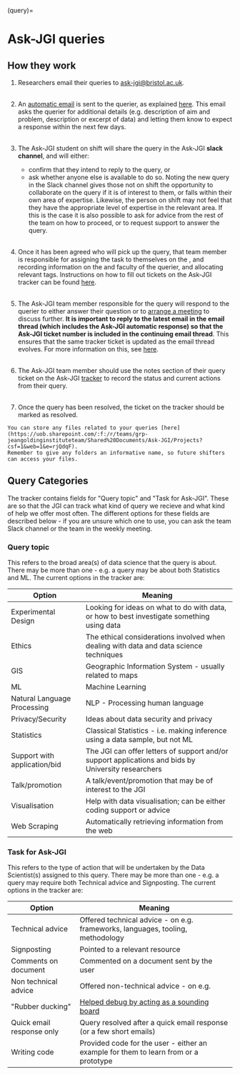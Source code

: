 (query)=
# Ask-JGI queries

## How they work

1.  Researchers email their queries to ask-jgi@bristol.ac.uk.
    <br><br>

2.  An [automatic email](auto-replies) is sent to the querier, as explained [here](auto-replies).
    This email asks the querier for additional details (e.g. description of aim and problem, description or excerpt of data) and letting them know to expect a response within the next few days.
    <br><br>

3.  The Ask-JGI student on shift will share the query in the Ask-JGI **slack channel**, and will either:
    - confirm that they intend to reply to the query, or
    - ask whether anyone else is available to do so.
    Noting the new query in the Slack channel gives those not on shift the opportunity to collaborate on the query if it is of interest to them, or falls within their own area of expertise.
    Likewise, the person on shift may not feel that they have the appropriate level of expertise in the relevant area.
    If this is the case it is also possible to ask for advice from the rest of the team on how to proceed, or to request support to answer the query.
    <br><br>

4.  Once it has been agreed who will pick up the query, that team member is responsible for assigning the task to themselves on the [](tracker), and recording information on the and  faculty of the querier, and allocating relevant tags.
    Instructions on how to fill out tickets on the Ask-JGI tracker can be found [here](tracker).
    <br><br>

5.  The Ask-JGI team member responsible for the query will respond to the querier to either answer their question or to [arrange a meeting](arranging-meetings) to discuss further.
    **It is important to reply to the latest email in the email thread (which includes the Ask-JGI automatic response) so that the Ask-JGI ticket number is included in the continuing email thread**.
    This ensures that the same tracker ticket is updated as the email thread evolves.
    For more information on this, see [here](ticket_numbers).
    <br><br>

6.  The Ask-JGI team member should use the notes section of their query ticket on the Ask-JGI [tracker](tracker) to record the status and current actions from their query.
    <br><br>

7.  Once the query has been resolved, the ticket on the tracker should be marked as resolved.

```{note}
You can store any files related to your queries [here](https://uob.sharepoint.com/:f:/r/teams/grp-jeangoldinginstituteteam/Shared%20Documents/Ask-JGI/Projects?csf=1&web=1&e=rjQdqF).
Remember to give any folders an informative name, so future shifters can access your files.
```

## Query Categories
The tracker contains fields for "Query topic" and "Task for Ask-JGI".
These are so that the JGI can track what kind of query we recieve and what kind of help we offer most often.
The different options for these fields are described below - if you are unsure which one to use, you can ask
the team Slack channel or the team in the weekly meeting.

### Query topic
This refers to the broad area(s) of data science that the query is about.
There may be more than one - e.g. a query may be about both Statistics and ML.
The current options in the tracker are:

| Option | Meaning |
| ------ | ------- |
| Experimental Design | Looking for ideas on what to do with data, or how to best investigate something using data |
| Ethics | The ethical considerations involved when dealing with data and data science techniques |
| GIS | Geographic Information System - usually related to maps |
| ML | Machine Learning |
| Natural Language Processing | NLP - Processing human language |
| Privacy/Security | Ideas about data security and privacy |
| Statistics | Classical Statistics - i.e. making inference using a data sample, but not ML |
| Support with application/bid | The JGI can offer letters of support and/or support applications and bids by University researchers |
| Talk/promotion | A talk/event/promotion that may be of interest to the JGI |
| Visualisation | Help with data visualisation; can be either coding support or advice |
| Web Scraping | Automatically retrieving information from the web |

### Task for Ask-JGI
This refers to the type of action that will be undertaken by the Data Scientist(s) assigned to this query.
There may be more than one - e.g. a query may require both Technical advice and Signposting.
The current options in the tracker are:

| Option | Meaning |
| ------ | ------- |
| Technical advice | Offered technical advice - on e.g. frameworks, languages, tooling, methodology |
| Signposting | Pointed to a relevant resource |
| Comments on document | Commented on a document sent by the user |
| Non technical advice | Offered non-technical advice - on e.g. |
| "Rubber ducking" | [Helped debug by acting as a sounding board](https://en.wikipedia.org/wiki/Rubber_duck_debugging) |
| Quick email response only | Query resolved after a quick email response (or a few short emails) |
| Writing code | Provided code for the user - either an example for them to learn from or a prototype |

